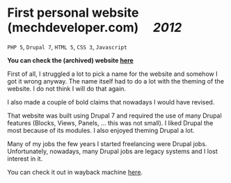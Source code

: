 # First personal website (mechdeveloper.com) &nbsp;&nbsp;&nbsp; _2012_

`PHP 5`, `Drupal 7`, `HTML 5`, `CSS 3`, `Javascript`

**You can check the (archived) website [here](https://web.archive.org/web/20130409073648/http://mechdeveloper.com/)**

First of all, I struggled a lot to pick a name for the website and somehow I got it wrong anyway. The name itself had to do a lot with the theming of the website. I do not think I will do that again.

I also made a couple of bold claims that nowadays I would have revised.

That website was built using Drupal 7 and required the use of many Drupal features (Blocks, Views, Panels, … this was not small). I liked Drupal the most because of its modules. I also enjoyed theming Drupal a lot.

Many of my jobs the few years I started freelancing were Drupal jobs. Unfortunately, nowadays, many Drupal jobs are legacy systems and I lost interest in it.

You can check it out in wayback machine [here](https://web.archive.org/web/20130409073648/http://mechdeveloper.com/).